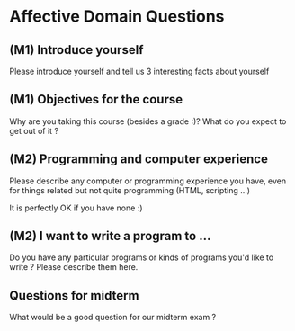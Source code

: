 # Affective Domain Questions

## (M1) Introduce yourself
Please introduce yourself and tell us 3 interesting facts about yourself

## (M1) Objectives for the course
Why are you taking this course (besides a grade :)? What do you expect to get out of it ?

## (M2) Programming and computer experience
Please describe any computer or programming experience you have, even for things related but not quite programming (HTML, scripting …)

It is perfectly OK if you have none :)

## (M2) I want to write a program to ...
Do you have any particular programs or kinds of programs you'd like to write ? Please describe them here.

## Questions for midterm
What would be a good question for our midterm exam ?


